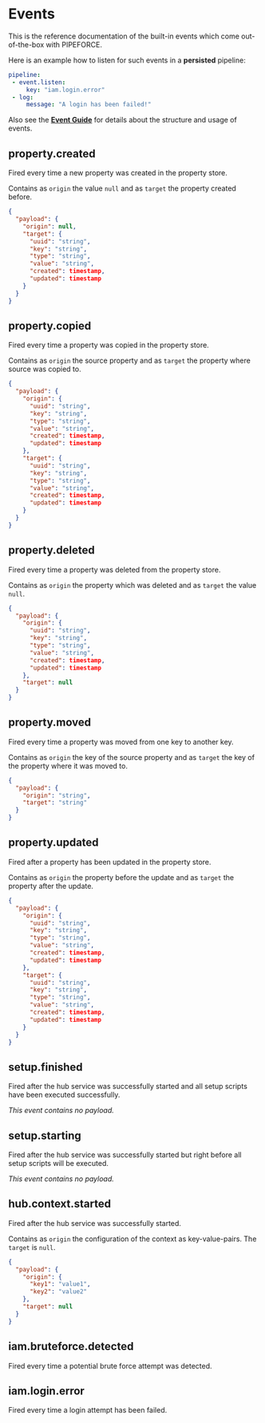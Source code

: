 # Events

This is the reference documentation of the built-in events which come out-of-the-box with PIPEFORCE. 

Here is an example how to listen for such events in a **persisted** pipeline:

```yaml
pipeline:
 - event.listen:
     key: "iam.login.error"
 - log:
     message: "A login has been failed!"
```

Also see the **[Event Guide](../guides/event)** for details about the structure and usage of events.

## property.created

Fired every time a new property was created in the property store. 

Contains as ``origin`` the value ``null`` and as ``target`` the property created before. 

```json
{
  "payload": {
    "origin": null,
    "target": {
      "uuid": "string",
      "key": "string",
      "type": "string",
      "value": "string",
      "created": timestamp,
      "updated": timestamp
    }
  }
}
```

## property.copied

Fired every time a property was copied in the property store.

Contains as ``origin`` the source property and as ``target`` the property where source was copied to.

```json
{
  "payload": {
    "origin": {
      "uuid": "string",
      "key": "string",
      "type": "string",
      "value": "string",
      "created": timestamp,
      "updated": timestamp
    },
    "target": {
      "uuid": "string",
      "key": "string",
      "type": "string",
      "value": "string",
      "created": timestamp,
      "updated": timestamp
    }
  }
}
```

## property.deleted

Fired every time a property was deleted from the property store.

Contains as ``origin`` the property which was deleted and as ``target`` the value ``null``.

```json
{
  "payload": {
    "origin": {
      "uuid": "string",
      "key": "string",
      "type": "string",
      "value": "string",
      "created": timestamp,
      "updated": timestamp
    },
    "target": null
  }
}
```

## property.moved

Fired every time a property was moved from one key to another key.

Contains as ``origin`` the key of the source property and as ``target`` the key of the property where it was moved to.

```json
{
  "payload": {
    "origin": "string",
    "target": "string"
  }
}
```

## property.updated

Fired after a property has been updated in the property store.

Contains as ``origin`` the property before the update and as ``target`` the property after the update.

```json
{
  "payload": {
    "origin": {
      "uuid": "string",
      "key": "string",
      "type": "string",
      "value": "string",
      "created": timestamp,
      "updated": timestamp
    },
    "target": {
      "uuid": "string",
      "key": "string",
      "type": "string",
      "value": "string",
      "created": timestamp,
      "updated": timestamp
    }
  }
}
```

## setup.finished

Fired after the hub service was successfully started and all setup scripts have been executed successfully.

*This event contains no payload.*

## setup.starting

Fired after the hub service was successfully started but right before all setup scripts will be executed.

*This event contains no payload.*

## hub.context.started

Fired after the hub service was successfully started.

Contains as ``origin`` the configuration of the context as key-value-pairs. The ``target`` is ``null``.

```json
{
  "payload": {
    "origin": {
      "key1": "value1",
      "key2": "value2"
    },
    "target": null
  }
}
```

## iam.bruteforce.detected

Fired every time a potential brute force attempt was detected.

## iam.login.error

Fired every time a login attempt has been failed.